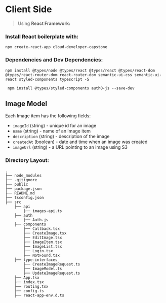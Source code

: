 # Client Side

> Using **React Framework:**

### Install React boilerplate with: 
``` npx create-react-app cloud-developer-capstone ```

### Dependencies and Dev Dependencies: 
``` npm install @types/node @types/react @types/react @types/react-dom @types/react-router-dom react-router-dom semantic-ui-css semantic-ui-react styled-components typescript -S ```

``` npm install @types/styled-components auth0-js --save-dev```

## Image Model
Each Image item has the following fields: 

* `imageId` (string) - unique id for an image
* `name` (string) - name of an Image item
* `description` (string) - description of the image
* `createdAt` (boolean) - date and time when an image was created
* `imageUrl` (string) - a URL pointing to an image using S3

### Directory Layout: 
``` 
.
├── node_modules
├── .gitignore
├── public
├── package.json
├── README.md
├── tsconfig.json
├── src
    ├── api
        ├── images-api.ts
    ├── auth
        ├── Auth.js
    ├── components
        ├── Callback.tsx
        ├── CreateImage.tsx
        ├── EditImage.tsx
        ├── ImageItem.tsx
        ├── ImageList.tsx
        ├── Login.tsx
        ├── NotFound.tsx
    ├── type-interfaces
        ├── CreateImageRequest.ts 
        ├── ImageModel.ts
        ├── UpdateImageRequest.ts 
    ├── App.tsx
    ├── index.tsx
    ├── routing.tsx
    ├── config.ts
    ├── react-app-env.d.ts
``` 
